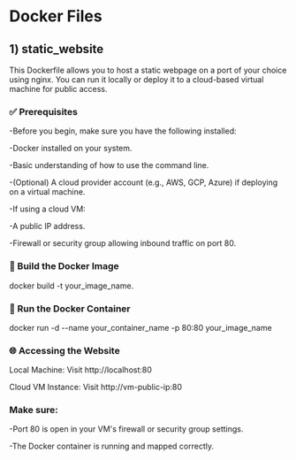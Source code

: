 # Docker Files
<h2> 1) static_website </h2>
This Dockerfile allows you to host a static webpage on a port of your choice using nginx. You can run it locally or deploy it to a cloud-based virtual machine for public access.

<h3>✅ Prerequisites</h3>
-Before you begin, make sure you have the following installed:

-Docker installed on your system.

-Basic understanding of how to use the command line.

-(Optional) A cloud provider account (e.g., AWS, GCP, Azure) if deploying on a virtual machine.

-If using a cloud VM:

  -A public IP address.

  -Firewall or security group allowing inbound traffic on port 80.

<h3>🔧 Build the Docker Image</h3>
docker build -t your_image_name.

<h3>🚀 Run the Docker Container</h3>
docker run -d --name your_container_name -p 80:80 your_image_name
<h3>🌐 Accessing the Website</h3>
Local Machine:
Visit http://localhost:80

Cloud VM Instance:
Visit http://vm-public-ip:80

<h3>Make sure:</h3>
-Port 80 is open in your VM's firewall or security group settings.

-The Docker container is running and mapped correctly.

